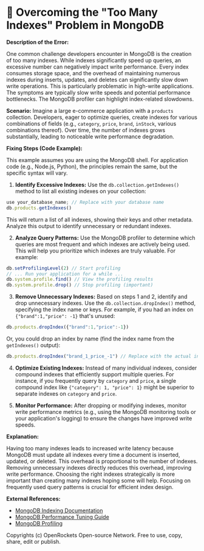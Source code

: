 # 🐞 Overcoming the "Too Many Indexes" Problem in MongoDB


**Description of the Error:**

One common challenge developers encounter in MongoDB is the creation of too many indexes. While indexes significantly speed up queries, an excessive number can negatively impact write performance.  Every index consumes storage space, and the overhead of maintaining numerous indexes during inserts, updates, and deletes can significantly slow down write operations. This is particularly problematic in high-write applications. The symptoms are typically slow write speeds and potential performance bottlenecks.  The MongoDB profiler can highlight index-related slowdowns.


**Scenario:** Imagine a large e-commerce application with a `products` collection.  Developers, eager to optimize queries, create indexes for various combinations of fields (e.g., `category`, `price`, `brand`, `inStock`, various combinations thereof).  Over time, the number of indexes grows substantially, leading to noticeable write performance degradation.


**Fixing Steps (Code Example):**

This example assumes you are using the MongoDB shell.  For application code (e.g., Node.js, Python), the principles remain the same, but the specific syntax will vary.

1. **Identify Excessive Indexes:** Use the `db.collection.getIndexes()` method to list all existing indexes on your collection:

```javascript
use your_database_name; // Replace with your database name
db.products.getIndexes()
```

This will return a list of all indexes, showing their keys and other metadata.  Analyze this output to identify unnecessary or redundant indexes.


2. **Analyze Query Patterns:** Use the MongoDB profiler to determine which queries are most frequent and which indexes are actively being used. This will help you prioritize which indexes are truly valuable.  For example:


```javascript
db.setProfilingLevel(2) // Start profiling
// ... Run your application for a while ...
db.system.profile.find() // View the profiling results
db.system.profile.drop() // Stop profiling (important)
```


3. **Remove Unnecessary Indexes:** Based on steps 1 and 2, identify and drop unnecessary indexes.  Use the `db.collection.dropIndex()` method, specifying the index name or keys. For example, if you had an index on `{"brand":1,"price": -1}` that's unused:

```javascript
db.products.dropIndex({"brand":1,"price":-1})
```

Or, you could drop an index by name (find the index name from the `getIndexes()` output):

```javascript
db.products.dropIndex("brand_1_price_-1") // Replace with the actual index name
```


4. **Optimize Existing Indexes:** Instead of many individual indexes, consider compound indexes that efficiently support multiple queries.  For instance, if you frequently query by `category` and `price`, a single compound index like  `{"category": 1, "price": 1}` might be superior to separate indexes on `category` and `price`.


5. **Monitor Performance:** After dropping or modifying indexes, monitor write performance metrics (e.g., using the MongoDB monitoring tools or your application's logging) to ensure the changes have improved write speeds.


**Explanation:**

Having too many indexes leads to increased write latency because MongoDB must update all indexes every time a document is inserted, updated, or deleted.  This overhead is proportional to the number of indexes. Removing unnecessary indexes directly reduces this overhead, improving write performance. Choosing the right indexes strategically is more important than creating many indexes hoping some will help. Focusing on frequently used query patterns is crucial for efficient index design.



**External References:**

* [MongoDB Indexing Documentation](https://www.mongodb.com/docs/manual/indexes/)
* [MongoDB Performance Tuning Guide](https://www.mongodb.com/docs/manual/tutorial/optimize-for-performance/)
* [MongoDB Profiling](https://www.mongodb.com/docs/manual/tutorial/manage-profiler/)


Copyrights (c) OpenRockets Open-source Network. Free to use, copy, share, edit or publish.

